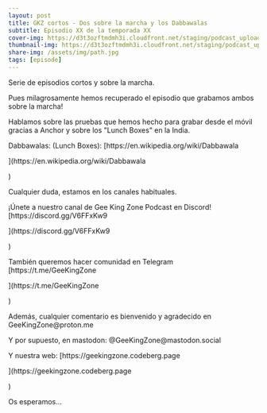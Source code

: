 ```yaml
---
layout: post
title: GKZ cortos - Dos sobre la marcha y los Dabbawalas
subtitle: Episodio XX de la temporada XX
cover-img: https://d3t3ozftmdmh3i.cloudfront.net/staging/podcast_uploaded_episode/14743809/14743809-1691161639360-abdb9a7ebfc82.jpg
thumbnail-img: https://d3t3ozftmdmh3i.cloudfront.net/staging/podcast_uploaded_episode/14743809/14743809-1691161639360-abdb9a7ebfc82.jpg
share-img: /assets/img/path.jpg
tags: [episode]
---
```


<p>Serie de episodios cortos y sobre la marcha.</p>
<p>Pues milagrosamente hemos recuperado el episodio que grabamos ambos sobre la marcha!</p>
<p>Hablamos sobre las pruebas que hemos hecho para grabar desde el móvil gracias a Anchor y sobre los "Lunch Boxes" en la India.</p>
<p>Dabbawalas: (Lunch Boxes): [https://en.wikipedia.org/wiki/Dabbawala</p>](https://en.wikipedia.org/wiki/Dabbawala</p>)
<p>Cualquier duda, estamos en los canales habituales.</p>
<p>¡Únete a nuestro canal de Gee King Zone Podcast en Discord! [https://discord.gg/V6FFxKw9</p>](https://discord.gg/V6FFxKw9</p>)
<p>También queremos hacer comunidad en Telegram [https://t.me/GeeKingZone</p>](https://t.me/GeeKingZone</p>)
<p>Además, cualquier comentario es bienvenido y agradecido en GeeKingZone@proton.me</p>
<p>Y por supuesto, en mastodon: @GeeKingZone@mastodon.social</p>
<p>Y nuestra web: [https://geekingzone.codeberg.page</p>](https://geekingzone.codeberg.page</p>)
<p>Os esperamos...</p>

